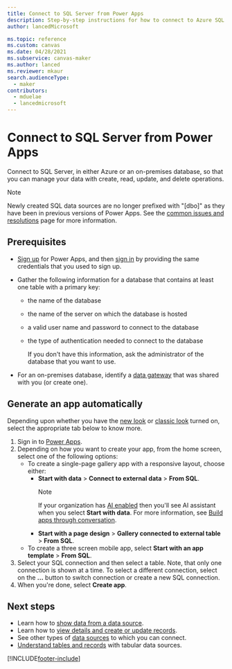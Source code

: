 ```yaml
---
title: Connect to SQL Server from Power Apps
description: Step-by-step instructions for how to connect to Azure SQL or an on-premises SQL Server database
author: lancedMicrosoft

ms.topic: reference
ms.custom: canvas
ms.date: 04/28/2021
ms.subservice: canvas-maker
ms.author: lanced
ms.reviewer: mkaur
search.audienceType: 
  - maker
contributors:
  - mduelae
  - lancedmicrosoft
---
```

# Connect to SQL Server from Power Apps

Connect to SQL Server, in either Azure or an on-premises database, so that you can manage your data with create, read, update, and delete operations.

> [!NOTE] 
> Newly created SQL data sources are no longer prefixed with "[dbo]" as they have been in previous versions of Power Apps. See the [common issues and resolutions](/troubleshoot/power-platform/power-apps/common-issues-and-resolutions) page for more information.

## Prerequisites

* [Sign up](../../signup-for-powerapps.md) for Power Apps, and then [sign in](https://make.powerapps.com?utm_source=padocs&utm_medium=linkinadoc&utm_campaign=referralsfromdoc) by providing the same credentials that you used to sign up.
* Gather the following information for a database that contains at least one table with a primary key:
  
  * the name of the database
  * the name of the server on which the database is hosted
  * a valid user name and password to connect to the database
  * the type of authentication needed to connect to the database
    
    If you don't have this information, ask the administrator of the database that you want to use.
* For an on-premises database, identify a [data gateway](../gateway-management.md) that was shared with you (or create one).

## Generate an app automatically


Depending upon whether you have the [new look](../intro-maker-portal.md?tabs=home-new-look) or [classic look](../intro-maker-portal.md?tabs=home-classic) turned on, select the appropriate tab below to know more.


1. Sign in to [Power Apps](https://make.powerapps.com?utm_source=padocs&utm_medium=linkinadoc&utm_campaign=referralsfromdoc).
1. Depending on how you want to create your app, from the home screen, select one of the following options:
   - To create a single-page gallery app with a responsive layout, choose either:
     - **Start with data** > **Connect to external data** > **From SQL**.
        > [!NOTE]
        > If your organization has [AI enabled](../ai-overview.md) then you'll see AI assistant when you select **Start with data**. For more information, see [Build apps through conversation](../ai-conversations-create-app.md).
     - **Start with a page design** > **Gallery connected to external table** > **From SQL**.
   - To create a three screen mobile app, select **Start with an app template** > **From SQL**.
1. Select your SQL connection and then select a table. Note, that only one connection is shown at a time. To select a different connection, select on the **...** button to switch connection or create a new SQL connection.
1. When you're done, select **Create app**.




## Next steps
* Learn how to [show data from a data source](../add-gallery.md).
* Learn how to [view details and create or update records](../add-form.md).
* See other types of [data sources](../connections-list.md) to which you can connect.  
* [Understand tables and records](../working-with-tables.md) with tabular data sources.

<!--NotAvailableYet
## View the available functions ##
This connection includes the following functions:

| Function Name |  Description |
| --- | --- |
|[GetItems](connection-azure-sqldatabase.md#getitems) | Retrieves rows from a SQL table |
|[PostItem](connection-azure-sqldatabase.md#postitem) | Inserts a new row into a SQL table |
|[GetItem](connection-azure-sqldatabase.md#getitem) | Retrieves a single row from a SQL table |
|[DeleteItem](connection-azure-sqldatabase.md#deleteitem) | Deletes a row from a SQL table |
|[PatchItem](connection-azure-sqldatabase.md#patchitem) | Updates an existing row in a SQL table |
|[GetTables](connection-azure-sqldatabase.md#gettables) | Retrieves tables from a SQL database |

### GetItems
Get rows: Retrieves rows from a SQL table

#### Input properties

| Name| Data Type|Required|Description|
| ---|---|---|---|
|table|string|yes|Name of SQL table|
|$skip|integer|no|Number of entries to skip (default = 0)|
|$top|integer|no|Maximum number of entries to retrieve (default = 256)|
|$filter|string|no|An ODATA filter query to restrict the number of entries|
|$orderby|string|no|An ODATA orderBy query for specifying the order of entries|

### PostItem
Insert row: Inserts a new row into a SQL table

#### Input properties

| Name| Data Type|Required|Description|
| ---|---|---|---|
|table|string|yes|Name of SQL table|
|item| |yes|Row to insert into the specified table in SQL|

#### Output properties

| Property Name | Data Type | Required | Description |
|---|---|---|---|
|value|array|No | |


### GetItem
Get row: Retrieves a single row from a SQL table

#### Input properties

| Name| Data Type|Required|Description|
| ---|---|---|---|
|table|string|yes|Name of SQL table|
|id|string|yes|Unique identifier of the row to retrieve|

#### Output properties

| Property Name | Data Type | Required | Description |
|---|---|---|---|
|ItemInternalId|string|No | |


### DeleteItem
Delete row: Deletes a row from a SQL table

#### Input properties

| Name| Data Type|Required|Description|
| ---|---|---|---|
|table|string|yes|Name of SQL table|
|id|string|yes|Unique identifier of the row to delete|

#### Output properties
None.

### PatchItem
Update row: Updates an existing row in a SQL table

#### Input properties

| Name| Data Type|Required|Description|
| ---|---|---|---|
|table|string|yes|Name of SQL table|
|id|string|yes|Unique identifier of the row to update|
|item| |yes|Row with updated values|

#### Output properties

| Property Name | Data Type | Required | Description |
|---|---|---|---|
|ItemInternalId|string|No | &nbsp; |


### GetTables
Get tables: Retrieves tables from a SQL database

#### Input properties
None.

#### Output properties

| Property Name | Data Type | Required | Description |
|---|---|---|---|
|value|array|No | Can output the Name and DisplayName properties |

### ExecuteProcedure
Execute stored procedure: Executes a stored procedure in SQL

#### Input properties

| Name| Data Type|Required|Description|
| ---|---|---|---|
|procedure|string|yes|Procedure name|
|parameters| |yes|Input parameters|

#### Output properties
Result of the stored procedure execution.

| Property Name | Data Type | Required | Description |
|---|---|---|---|
|OutputParameters|object|No | Output parameter values |
|ReturnCode|integer|No | Return code of a procedure |
|ResultSets|object|No | Result sets|

-->


[!INCLUDE[footer-include](../../../includes/footer-banner.md)]
